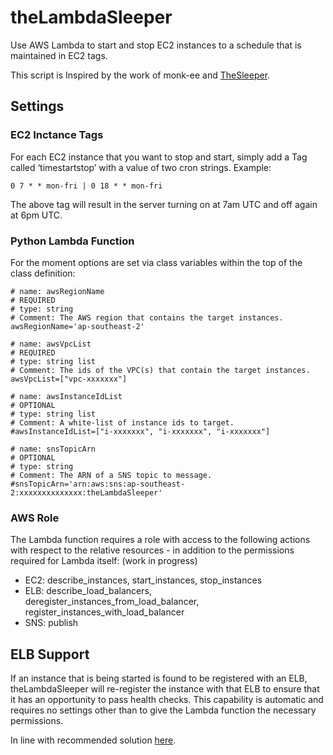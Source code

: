 # theLambdaSleeper

Use AWS Lambda to start and stop EC2 instances to a schedule that is maintained in EC2 tags.

This script is Inspired by the work of monk-ee and [TheSleeper](https://github.com/monk-ee/TheSleeper "TheSleeper").

## Settings

### EC2 Inctance Tags

For each EC2 instance that you want to stop and start, simply add a Tag called ‘timestartstop’ with a value of two cron strings.  Example:

    0 7 * * mon-fri | 0 18 * * mon-fri

The above tag will result in the server turning on at 7am UTC and off again at 6pm UTC.

### Python Lambda Function

For the moment options are set via class variables within the top of the class definition:

	# name: awsRegionName 
	# REQUIRED
	# type: string
	# Comment: The AWS region that contains the target instances. 
	awsRegionName='ap-southeast-2' 
	
	# name: awsVpcList 
	# REQUIRED
	# type: string list
	# Comment: The ids of the VPC(s) that contain the target instances. 
	awsVpcList=["vpc-xxxxxxx"] 
	
	# name: awsInstanceIdList 
	# OPTIONAL
	# type: string list
	# Comment: A white-list of instance ids to target. 
	#awsInstanceIdList=["i-xxxxxxx", "i-xxxxxxx", "i-xxxxxxx"] 
	
	# name: snsTopicArn 
	# OPTIONAL
	# type: string
	# Comment: The ARN of a SNS topic to message.
	#snsTopicArn='arn:aws:sns:ap-southeast-2:xxxxxxxxxxxxxx:theLambdaSleeper'

### AWS Role

The Lambda function requires a role with access to the following actions with respect to the relative resources - in addition to the permissions required for Lambda itself: (work in progress)

- EC2: describe_instances, start_instances, stop_instances
- ELB: describe_load_balancers, deregister_instances_from_load_balancer, register_instances_with_load_balancer
- SNS: publish


## ELB Support

If an instance that is being started is found to be registered with an ELB, theLambdaSleeper will re-register the instance with that ELB to ensure that it has an opportunity to pass health checks.  This capability is automatic and requires no settings other than to give the Lambda function the necessary permissions.

In line with recommended solution [here](http://docs.aws.amazon.com/ElasticLoadBalancing/latest/DeveloperGuide/ts-elb-healthcheck.html).
